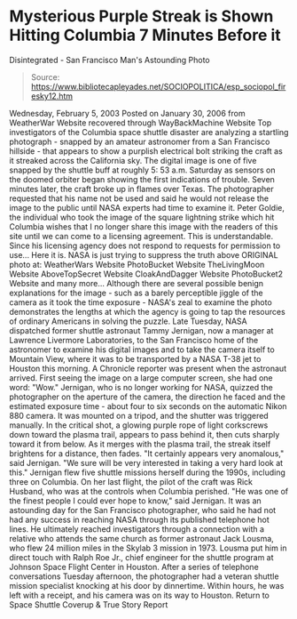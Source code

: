 # Mysterious Purple Streak is Shown Hitting Columbia 7 Minutes Before it 
Disintegrated - San Francisco Man's Astounding Photo

> Source: https://www.bibliotecapleyades.net/SOCIOPOLITICA/esp_sociopol_firesky12.htm

Wednesday, February 5, 2003
Posted on January 30, 2006
from WeatherWar Website
recovered through WayBackMachine Website
Top investigators of the Columbia space shuttle disaster are analyzing a startling photograph - snapped by an amateur astronomer from a San Francisco hillside - that appears to show a purplish electrical bolt striking the craft as it streaked across the California sky. The digital image is one of five snapped by the shuttle buff at roughly 5: 53 a.m. Saturday as sensors on the doomed orbiter began showing the first indications of trouble.
Seven minutes later, the craft broke up in flames over Texas. The photographer requested that his name not be used and said he would not release the image to the public until NASA experts had time to examine it.
Peter Goldie, the individual who took the image of the square lightning strike which hit Columbia
wishes that I no longer share this image with the readers of this site until we can come to a licensing agreement.
This is understandable. Since his licensing agency does not respond to requests for permission to use... Here it is.
NASA is just trying to suppress the truth
above ORIGINAL photo at:
WeatherWars Website
PhotoBucket Website
TheLivingMoon Website
AboveTopSecret Website
CloakAndDagger Website
PhotoBucket2 Website
and many more...
Although there are several possible benign explanations for the image - such as a barely perceptible jiggle of the camera as it took the time exposure - NASA's zeal to examine the photo demonstrates the lengths at which the agency is going to tap the resources of ordinary Americans in solving the puzzle. Late Tuesday, NASA dispatched former shuttle astronaut Tammy Jernigan, now a manager at Lawrence Livermore Laboratories, to the San Francisco home of the astronomer to examine his digital images and to take the camera itself to Mountain View, where it was to be transported by a NASA T-38 jet to Houston this morning. A Chronicle reporter was present when the astronaut arrived. First seeing the image on a large computer screen, she had one word: "Wow." Jernigan, who is no longer working for NASA, quizzed the photographer on the aperture of the camera, the direction he faced and the estimated exposure time - about four to six seconds on the automatic Nikon 880 camera. It was mounted on a tripod, and the shutter was triggered manually. In the critical shot, a glowing purple rope of light corkscrews down toward the plasma trail, appears to pass behind it, then cuts sharply toward it from below. As it merges with the plasma trail, the streak itself brightens for a distance, then fades.
"It certainly appears very anomalous," said Jernigan. "We sure will be very interested in taking a very hard look at this."
Jernigan flew five shuttle missions herself during the 1990s, including three on Columbia. On her last flight, the pilot of the craft was Rick Husband, who was at the controls when Columbia perished.
"He was one of the finest people I could ever hope to know," said Jernigan.
It was an astounding day for the San Francisco photographer, who said he had not had any success in reaching NASA through its published telephone hot lines. He ultimately reached investigators through a connection with a relative who attends the same church as former astronaut Jack Lousma, who flew 24 million miles in the Skylab 3 mission in 1973. Lousma put him in direct touch with Ralph Roe Jr., chief engineer for the shuttle program at Johnson Space Flight Center in Houston. After a series of telephone conversations Tuesday afternoon, the photographer had a veteran shuttle mission specialist knocking at his door by dinnertime.
Within hours, he was left with a receipt, and his camera was on its way to Houston.
Return to Space Shuttle Coverup & True Story Report
